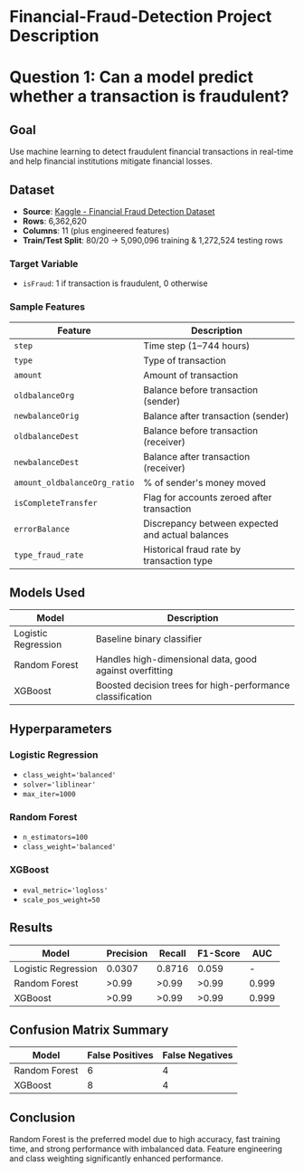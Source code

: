 # Financial-Fraud-Detection Project Description 

# Question 1: Can a model predict whether a transaction is fraudulent?

## Goal
Use machine learning to detect fraudulent financial transactions in real-time and help financial institutions mitigate financial losses.

##  Dataset
- **Source**: [Kaggle - Financial Fraud Detection Dataset](https://www.kaggle.com/datasets/sriharshaeedala/financial-fraud-detection-dataset)
- **Rows**: 6,362,620
- **Columns**: 11 (plus engineered features)
- **Train/Test Split**: 80/20 → 5,090,096 training & 1,272,524 testing rows

### Target Variable
- `isFraud`: 1 if transaction is fraudulent, 0 otherwise

### Sample Features

| Feature                     | Description                                                                 |
|-----------------------------|-----------------------------------------------------------------------------|
| `step`                      | Time step (1–744 hours)                                                     |
| `type`                      | Type of transaction                                                         |
| `amount`                    | Amount of transaction                                                       |
| `oldbalanceOrg`             | Balance before transaction (sender)                                        |
| `newbalanceOrig`            | Balance after transaction (sender)                                         |
| `oldbalanceDest`            | Balance before transaction (receiver)                                      |
| `newbalanceDest`            | Balance after transaction (receiver)                                       |
| `amount_oldbalanceOrg_ratio` | % of sender's money moved                                                 |
| `isCompleteTransfer`        | Flag for accounts zeroed after transaction                                 |
| `errorBalance`              | Discrepancy between expected and actual balances                           |
| `type_fraud_rate`           | Historical fraud rate by transaction type                                  |

## Models Used

| Model               | Description                                              |
|---------------------|----------------------------------------------------------|
| Logistic Regression | Baseline binary classifier                               |
| Random Forest       | Handles high-dimensional data, good against overfitting  |
| XGBoost             | Boosted decision trees for high-performance classification|

## Hyperparameters

### Logistic Regression
- `class_weight='balanced'`
- `solver='liblinear'`
- `max_iter=1000`

### Random Forest
- `n_estimators=100`
- `class_weight='balanced'`

### XGBoost
- `eval_metric='logloss'`
- `scale_pos_weight=50`

## Results

| Model               | Precision | Recall   | F1-Score | AUC   |
|---------------------|-----------|----------|----------|--------|
| Logistic Regression | 0.0307    | 0.8716   | 0.059    | -      |
| Random Forest       | >0.99     | >0.99    | >0.99    | 0.999  |
| XGBoost             | >0.99     | >0.99    | >0.99    | 0.999  |

## Confusion Matrix Summary

| Model         | False Positives | False Negatives |
|---------------|------------------|------------------|
| Random Forest | 6                | 4                |
| XGBoost       | 8                | 4                |

## Conclusion
Random Forest is the preferred model due to high accuracy, fast training time, and strong performance with imbalanced data. Feature engineering and class weighting significantly enhanced performance.
